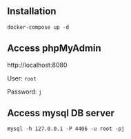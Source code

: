 ## Installation

`docker-compose up -d`

## Access phpMyAdmin

http://localhost:8080

User: `root`

Password: `j`

## Access mysql DB server

`mysql -h 127.0.0.1 -P 4406 -u root -pj`

